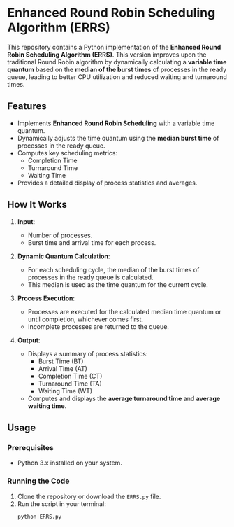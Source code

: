 # Enhanced Round Robin Scheduling Algorithm (ERRS)

This repository contains a Python implementation of the **Enhanced Round Robin Scheduling Algorithm (ERRS)**. This version improves upon the traditional Round Robin algorithm by dynamically calculating a **variable time quantum** based on the **median of the burst times** of processes in the ready queue, leading to better CPU utilization and reduced waiting and turnaround times.

## Features

- Implements **Enhanced Round Robin Scheduling** with a variable time quantum.
- Dynamically adjusts the time quantum using the **median burst time** of processes in the ready queue.
- Computes key scheduling metrics:
  - Completion Time
  - Turnaround Time
  - Waiting Time
- Provides a detailed display of process statistics and averages.

## How It Works

1. **Input**:
   - Number of processes.
   - Burst time and arrival time for each process.

2. **Dynamic Quantum Calculation**:
   - For each scheduling cycle, the median of the burst times of processes in the ready queue is calculated.
   - This median is used as the time quantum for the current cycle.

3. **Process Execution**:
   - Processes are executed for the calculated median time quantum or until completion, whichever comes first.
   - Incomplete processes are returned to the queue.

4. **Output**:
   - Displays a summary of process statistics:
     - Burst Time (BT)
     - Arrival Time (AT)
     - Completion Time (CT)
     - Turnaround Time (TA)
     - Waiting Time (WT)
   - Computes and displays the **average turnaround time** and **average waiting time**.

## Usage

### Prerequisites
- Python 3.x installed on your system.

### Running the Code
1. Clone the repository or download the `ERRS.py` file.
2. Run the script in your terminal:
   ```bash
   python ERRS.py

